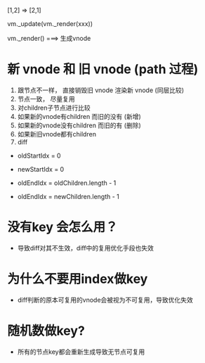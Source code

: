 [1,2] => [2,1]

<!-- Watcher -->
vm._update(vm._render(xxx))

vm._render() ===> 生成vnode

# 新 vnode 和 旧 vnode  (__path__ 过程)
1. 跟节点不一样， 直接销毁旧 vnode 渲染新 vnode (同层比较)
2. 节点一致， 尽量复用
3. 对children子节点进行比较
4. 如果新的vnode有children 而旧的没有 (新增)
5. 如果新的vnode没有children 而旧的有 (删除)
6. 如果新旧vnode都有children
7. diff 
  <!-- 旧的首节点 -->
  - oldStartIdx = 0
  <!-- 新的首节点 -->
  - newStartIdx = 0
  <!-- 旧的尾结点 -->
  - oldEndIdx = oldChildren.length - 1
  <!-- 新的尾结点 -->
  - oldEndIdx = newChildren.length - 1


  # 没有key 会怎么用？
  - 导致diff对其不生效，diff中的复用优化手段也失效

  # 为什么不要用index做key
  - diff判断的原本可复用的vnode会被视为不可复用，导致优化失效

 # 随机数做key?
 - 所有的节点key都会重新生成导致无节点可复用